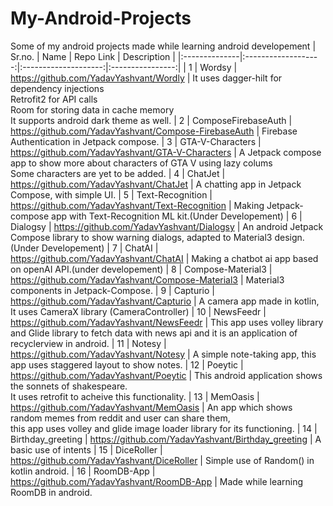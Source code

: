 # My-Android-Projects
Some of my android projects made while learning android developement
| Sr.no. |  Name  | Repo Link | Description |
|:--------------|:-------------------:|:--------------------:|:----------------:|
| 1   | Wordsy |  https://github.com/YadavYashvant/Wordly | It uses dagger-hilt for dependency injections <br> Retrofit2 for API calls <br> Room for storing data in cache memory <br> It supports android dark theme as well.
| 2   |  ComposeFirebaseAuth  |  https://github.com/YadavYashvant/Compose-FirebaseAuth | Firebase Authentication in Jetpack compose.
| 3   | GTA-V-Characters |    https://github.com/YadavYashvant/GTA-V-Characters | A Jetpack compose app to show more about characters of GTA V using lazy colums<br> Some characters are yet to be added.
| 4   | ChatJet |   https://github.com/YadavYashvant/ChatJet  | A chatting app in Jetpack Compose, with simple UI.
| 5   | Text-Recognition |   https://github.com/YadavYashvant/Text-Recognition  | Making Jetpack-compose app with Text-Recognition ML kit.(Under Developement)
| 6   | Dialogsy |   https://github.com/YadavYashvant/Dialogsy  | An android Jetpack Compose library to show warning dialogs, adapted to Material3 design.(Under Developement)
| 7   | ChatAI |   https://github.com/YadavYashvant/ChatAI  | Making a chatbot ai app based on openAI API.(under developement)
| 8   | Compose-Material3 | https://github.com/YadavYashvant/Compose-Material3   |  Material3 components in Jetpack-Compose.
| 9   | Capturio  | https://github.com/YadavYashvant/Capturio  | A camera app made in kotlin, It uses CameraX library (CameraController)
| 10  | NewsFeedr  | https://github.com/YadavYashvant/NewsFeedr |  This app uses volley library and Glide library to fetch data with news api and it is an application of recyclerview in android.
| 11  | Notesy   | https://github.com/YadavYashvant/Notesy  | A simple note-taking app, this app uses staggered layout to show notes.
| 12  | Poeytic  | https://github.com/YadavYashvant/Poeytic  | This android application shows the sonnets of shakespeare. <br> It uses retrofit to acheive this functionality.
| 13  | MemOasis   | https://github.com/YadavYashvant/MemOasis  | An app which shows random memes from reddit and user can share them,<br> this app uses volley and glide image loader library for its functioning.
| 14  | Birthday_greeting | https://github.com/YadavYashvant/Birthday_greeting | A basic use of intents
| 15  | DiceRoller  |  https://github.com/YadavYashvant/DiceRoller  | Simple use of Random() in kotlin android.
| 16  | RoomDB-App | https://github.com/YadavYashvant/RoomDB-App  |  Made while learning RoomDB in android.
